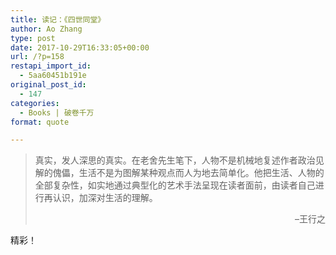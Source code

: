 ```yaml
---
title: 读记：《四世同堂》
author: Ao Zhang
type: post
date: 2017-10-29T16:33:05+00:00
url: /?p=158
restapi_import_id:
  - 5aa60451b191e
original_post_id:
  - 147
categories:
  - Books | 破卷千万
format: quote

---
```

> 真实，发人深思的真实。在老舍先生笔下，人物不是机械地复述作者政治见解的傀儡，生活不是为图解某种观点而人为地去简单化。他把生活、人物的全部复杂性，如实地通过典型化的艺术手法呈现在读者面前，由读者自己进行再认识，加深对生活的理解。
> 
> <p style="text-align:right;">
>   &#8211;王行之
> </p>

精彩！